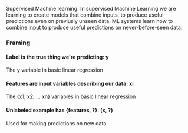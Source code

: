 Supervised Machine learning: 
In supervised Machine Learning we are learning to create models that combine inputs, to produce useful predictions even on previusly unseen data.
ML systems learn how to combine input to produce useful predictions on never-before-seen data.
### Framing
#### Label is the true thing we're predicting: y
The y variable in basic linear regression

#### Features are input variables describing our data: xi
The {x1, x2, ... xn} variables in basic linear regression

#### Unlabeled example has {features, ?}: (x, ?)
Used for making predictions on new data



